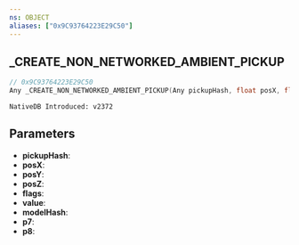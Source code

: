 ```yaml
---
ns: OBJECT
aliases: ["0x9C93764223E29C50"]
---
```

## _CREATE_NON_NETWORKED_AMBIENT_PICKUP

```c
// 0x9C93764223E29C50
Any _CREATE_NON_NETWORKED_AMBIENT_PICKUP(Any pickupHash, float posX, float posY, float posZ, int flags, int value, Any modelHash, BOOL p7, BOOL p8);
```

```
NativeDB Introduced: v2372
```

## Parameters
* **pickupHash**:
* **posX**:
* **posY**:
* **posZ**:
* **flags**:
* **value**:
* **modelHash**:
* **p7**:
* **p8**:
